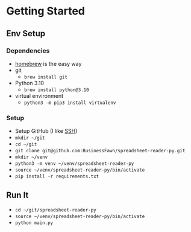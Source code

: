 # Getting Started

## Env Setup
### Dependencies
* [homebrew](https://brew.sh/) is the easy way
* git
  * `brew install git`
* Python 3.10 
  * `brew install python@3.10`
* virtual environment
  * `python3 -m pip3 install virtualenv`
### Setup
* Setup GitHub (I like [SSH](https://docs.github.com/en/authentication/connecting-to-github-with-ssh/generating-a-new-ssh-key-and-adding-it-to-the-ssh-agent))
* `mkdir ~/git`
* `cd ~/git`
* `git clone git@github.com:BusinessFawn/spreadsheet-reader-py.git`
* `mkdir ~/venv`
* `python3 -m venv ~/venv/spreadsheet-reader-py`
* `source ~/venv/spreadsheet-reader-py/bin/activate`
* `pip install -r requirements.txt`

## Run It
* `cd ~/git/spreadsheet-reader-py`
* `source ~/venv/spreadsheet-reader-py/bin/activate`
* `python main.py`
